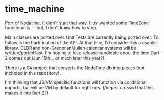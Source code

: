 # time_machine

Port of Nodatime.
It didn't start that way. I just wanted some TimeZone functionality -- but, I don't know how to stop.

Main classes are ported over. Unit Tests are currently being ported over. To follow is the Dartification of the API.
At that time, I'd consider this a usable library. CLDR and non-Gregorian/Julian calendar systems will be written/ported last.
I'm hoping to hit a release candidate about the time Dart 2 comes out (Jun 15th... or much later this year?).

There is a C# project that converts the NodaTime db into pieces (not included in this repository).

I'm thinking that JS/VM specific functions will function via conditional imports, but will be VM by default for right now. (*fingers crossed* that this makes it into Dart 2?)
